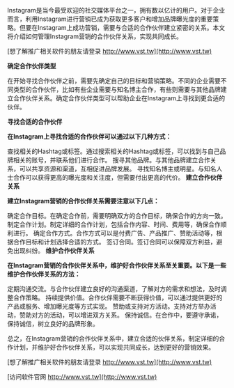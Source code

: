 Instagram是当今最受欢迎的社交媒体平台之一，拥有数以亿计的用户。对于企业而言，利用Instagram进行营销已成为获取更多客户和增加品牌曝光度的重要策略。但要在Instagram上成功营销，需要与合适的合作伙伴建立紧密的关系。本文将介绍如何管理Instagram营销的合作伙伴关系，实现共同成长。

[想了解推广相关软件的朋友请登录 http://www.vst.tw](http://www.vst.tw)

**确定合作伙伴类型**

在开始寻找合作伙伴之前，需要先确定自己的目标和营销策略。不同的企业需要不同类型的合作伙伴，比如有些企业需要与知名博主合作，有些则需要与其他品牌建立合作伙伴关系。确定合作伙伴类型可以帮助企业在Instagram上寻找到更合适的伙伴。

**寻找合适的合作伙伴**

**在Instagram上寻找合适的合作伙伴可以通过以下几种方式：**

查找相关的Hashtag或标签。通过搜索相关的Hashtag或标签，可以找到与自己品牌相关的账号，并联系他们进行合作。
搜寻其他品牌。与其他品牌建立合作关系，可以共享资源和渠道，互相促进品牌发展。
寻找知名博主或明星。与知名人士合作可以获得更高的曝光度和关注度，但需要付出更高的代价。
**建立合作伙伴关系**

**建立Instagram营销的合作伙伴关系需要注意以下几点：**

确定合作目标。在确定合作前，需要明确双方的合作目标，确保合作的方向一致。
制定合作计划。制定详细的合作计划，包括合作内容、时间、费用等，确保合作顺利进行。
确定合作方式。合作方式可以是付费广告、产品推广、赞助活动等，根据合作目标和计划选择合适的方式。
签订合同。签订合同可以保障双方利益，避免出现纠纷。
**维护合作伙伴关系**

**在Instagram营销的合作伙伴关系中，维护好合作伙伴关系至关重要。以下是一些维护合作伙伴关系的方法：**

定期沟通交流。与合作伙伴建立良好的沟通渠道，了解对方的需求和想法，及时调整合作策略。
持续提供价值。合作伙伴需要不断获得价值，可以通过提供更好的产品或服务、增加曝光度等方式实现。
赞助或支持对方活动。支持对方举办活动，赞助对方的活动，可以增进双方关系。
保持诚信。在合作中，要遵守承诺，保持诚信，树立良好的品牌形象。

总之，在Instagram营销的合作伙伴关系中，建立合适的伙伴关系，制定详细的合作计划，并维护好合作伙伴关系，可以实现共同成长，达到更好的营销效果。

[想了解推广相关软件的朋友请登录 http://www.vst.tw](http://www.vst.tw)


[访问软件官网 http://www.vst.tw](http://www.vst.tw)
